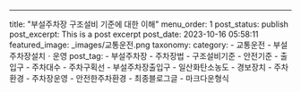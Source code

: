 ---
title: "부설주차장 구조설비 기준에 대한 이해"
menu_order: 1
post_status: publish
post_excerpt: This is a post excerpt
post_date: 2023-10-16 05:58:11
featured_image: _images/교통운전.png
taxonomy:
    category:
        - 교통운전
        - 부설주차장설치ㆍ운영
    post_tag:
        - 부설주차장
        -  주차장법
        -  구조설비기준
        -  안전기준
        -  출입구
        -  주차대수
        -  주차구획선
        -  부설주차장출입구
        -  일산화탄소농도
        -  경보장치
        -  주차환경
        -  주차장운영
        -  안전한주차환경
        -  최종블로그글
        -  마크다운형식

